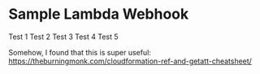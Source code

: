 # Sample Lambda Webhook

Test 1
Test 2
Test 3
Test 4
Test 5

Somehow, I found that this is super useful:
https://theburningmonk.com/cloudformation-ref-and-getatt-cheatsheet/
